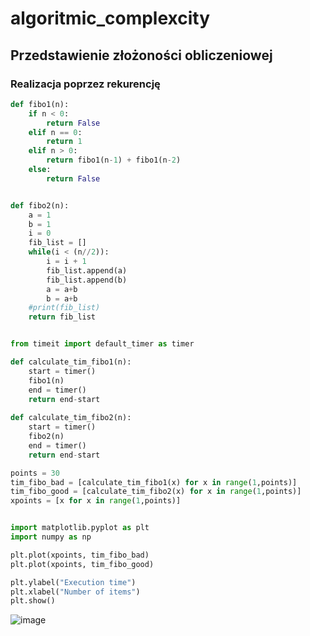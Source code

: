# algoritmic_complexcity

## Przedstawienie złożoności obliczeniowej


### Realizacja poprzez rekurencję 
```py
def fibo1(n):
    if n < 0:
        return False
    elif n == 0:
        return 1
    elif n > 0:
        return fibo1(n-1) + fibo1(n-2)
    else:
        return False
```

```py

def fibo2(n):
    a = 1
    b = 1
    i = 0
    fib_list = []
    while(i < (n//2)):
        i = i + 1
        fib_list.append(a)
        fib_list.append(b)
        a = a+b
        b = a+b
    #print(fib_list)    
    return fib_list


from timeit import default_timer as timer

def calculate_tim_fibo1(n):
    start = timer()
    fibo1(n)
    end = timer()
    return end-start
    
def calculate_tim_fibo2(n):
    start = timer()
    fibo2(n)
    end = timer()
    return end-start

points = 30
tim_fibo_bad = [calculate_tim_fibo1(x) for x in range(1,points)]
tim_fibo_good = [calculate_tim_fibo2(x) for x in range(1,points)]
xpoints = [x for x in range(1,points)]


import matplotlib.pyplot as plt
import numpy as np

plt.plot(xpoints, tim_fibo_bad)
plt.plot(xpoints, tim_fibo_good)

plt.ylabel("Execution time")
plt.xlabel("Number of items")
plt.show()
```
![image](https://user-images.githubusercontent.com/111123372/200170133-47831ce0-2666-493c-9226-8b722186b607.png)

